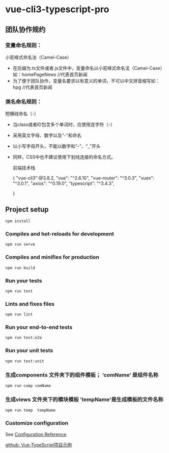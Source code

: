 # vue-cli3-typescript-pro
## 团队协作规约
### 变量命名规则：
小驼峰式命名法（Camel-Case）
* 在后缀为.ts文件或者.js文件中，变量命名以小驼峰式命名法（Camel-Case）如：homePageNews  //代表首页新闻
* 为了便于团队协作，变量名要求以有意义的单词，不可以中文拼音缩写如：hpg  //代表首页新闻
### 类名命名规则：
短横线命名（-）
* 当class或者ID包含多个单词时，应使用连字符（-）
* 采用英文字母、数字以及"-"和命名
* 以小写字母开头，不能以数字和“-”、“_”开头
* 同样，CSS中也不建议使用下划线连接的命名方式。


   前端技术栈
   
    {
    "vue-cli3":@3.8.2,
    "vue": "^2.6.10",
    "vue-router": "^3.0.3",
    "vuex": "^3.0.1",
    "axios": "^0.19.0",
    "typescript": "^3.4.3",
     
    }

## Project setup
```
npm install
```

### Compiles and hot-reloads for development
```
npm run serve
```

### Compiles and minifies for production
```
npm run build
```

### Run your tests
```
npm run test
```

### Lints and fixes files
```
npm run lint
```

### Run your end-to-end tests
```
npm run test:e2e
```

### Run your unit tests
```
npm run test:unit
```
### 生成components 文件夹下的组件模板； ‘comName’ 是组件名称
    npm run comp comName
### 生成views 文件夹下的模块模板  'tempName'是生成模板的文件名称
    npm run temp  tempName
### Customize configuration
See [Configuration Reference](https://cli.vuejs.org/config/).

[github: Vue-TypeScript项目示例](https://github.com/GeekQiaQia/vueWithTSPro.git)
